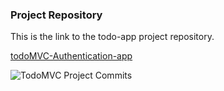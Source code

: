 ### Project Repository
This is the link to the todo-app project repository.

[todoMVC-Authentication-app](https://github.com/agarcia3872/todoMVC-Authentication-app)

![TodoMVC Project Commits](/liftoff-assignments/P4-Project_Setup/Screenshot_commits_todoMVC-Authentication-app.png)
